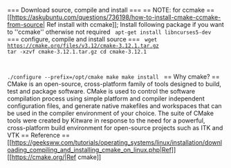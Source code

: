 === Download source, compile and install ===
== NOTE: for ccmake ==
[[https://askubuntu.com/questions/736198/how-to-install-cmake-ccmake-from-source| Ref install with ccmake]];
Install following package if you want to ''ccmake'' otherwise not required
<code>
apt-get install libncurses5-dev
</code>
=== configure, compile and install source ===
<code>
wget https://cmake.org/files/v3.12/cmake-3.12.1.tar.gz
tar -xzvf cmake-3.12.1.tar.gz
cd cmake-3.12.1

./configure --prefix=/opt/cmake
make
make install
</code>
== Why cmake? ==
CMake is an open-source, cross-platform family of tools designed to build, test and package software. CMake is used to control the software compilation process using simple platform and compiler independent configuration files, and generate native makefiles and workspaces that can be used in the compiler environment of your choice. The suite of CMake tools were created by Kitware in response to the need for a powerful, cross-platform build environment for open-source projects such as ITK and VTK
== Reference ==
[[https://geeksww.com/tutorials/operating_systems/linux/installation/downloading_compiling_and_installing_cmake_on_linux.php|Ref]]
[[https://cmake.org/|Ref cmake]]
